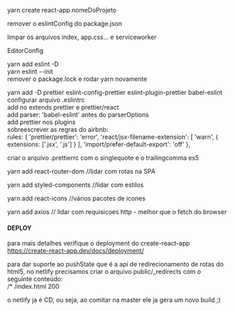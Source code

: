 yarn create react-app nomeDoProjeto

remover o eslintConfig do package.json

limpar os arquivos index, app.css... e serviceworker

EditorConfig

yarn add eslint -D <br />
yarn eslint --init <br />
remover o package.lock e rodar yarn novamente <br />

yarn add -D prettier eslint-config-prettier eslint-plugin-prettier babel-eslint <br />
configurar arquivo .eslintrc <br />
add no extends prettier e prettier/react <br />
add parser: 'babel-eslint' antes do parserOptions <br />
add prettier nos plugins <br />
sobreescrever as regras do airbnb: <br />
rules: {
  'prettier/prettier': 'error',
  'react/jsx-filename-extension': [
    'warn',
    { extensions: ['.jsx', '.js'] }
  ],
  'import/prefer-default-export': 'off'
},

criar o arquivo .prettierrc com o singlequote e o trailingcomma es5

yarn add react-router-dom //lidar com rotas na SPA

yarn add styled-components //lidar com estilos

yarn add react-icons //vários pacotes de icones

yarn add axios // lidar com requisicoes http - melhor que o fetch do browser



#### DEPLOY
para mais detalhes verifique o deployment do create-react-app https://create-react-app.dev/docs/deployment/

para dar suporte ao pushState que é a api de redirecionamento de rotas do html5, no netlify precisamos criar o arquivo public/_redirects com o seguinte conteúdo: <br/>
/*  /index.html  200

o netlify ja é CD, ou seja, ao comitar na master ele ja gera um novo build ;)
